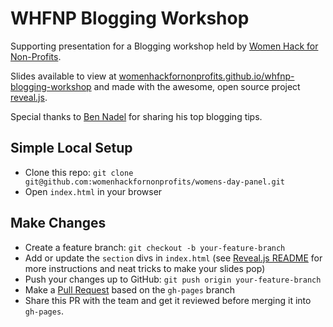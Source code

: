 # WHFNP Blogging Workshop

Supporting presentation for a Blogging workshop held by [Women Hack for Non-Profits](http://www.womenhackfornonprofits.com]).

Slides available to view at [womenhackfornonprofits.github.io/whfnp-blogging-workshop](womenhackfornonprofits.github.io/whfnp-blogging-workshop) and made with the awesome, open source project [reveal.js](https://github.com/hakimel/reveal.js).

Special thanks to [Ben Nadel](http://www.bennadel.com/) for sharing his top blogging tips.


## Simple Local Setup

- Clone this repo: `git clone git@github.com:womenhackfornonprofits/womens-day-panel.git`
- Open `index.html` in your browser


## Make Changes

- Create a feature branch: `git checkout -b your-feature-branch`
- Add or update the `section` divs in `index.html` (see [Reveal.js README](https://github.com/hakimel/reveal.js) for more instructions and neat tricks to make your slides pop)
- Push your changes up to GitHub: `git push origin your-feature-branch`
- Make a [Pull Request](https://help.github.com/articles/using-pull-requests/) based on the `gh-pages` branch
- Share this PR with the team and get it reviewed before merging it into `gh-pages`.



